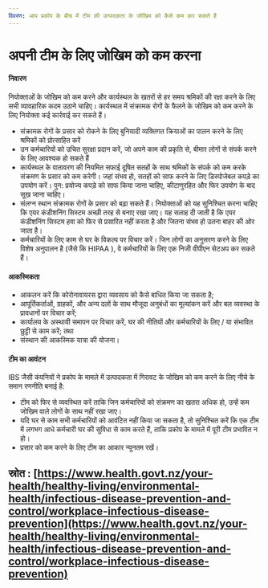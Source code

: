 ```yaml
---
विवरण: आप प्रकोप के बीच में टीम की उत्पादकता के जोखिम को कैसे कम कर सकते हैं
---
```


# अपनी टीम के लिए जोखिम को कम करना
#### निवारण

नियोक्ताओं के जोखिम को कम करने और कार्यस्थल के खतरों से हर समय श्रमिकों की रक्षा करने के लिए सभी व्यावहारिक कदम उठाने चाहिए।
कार्यस्थल में संक्रामक रोगों के फैलने के जोखिम को कम करने के लिए नियोक्ता कई कार्रवाई कर सकते हैं।

* संक्रामक रोगों के प्रसार को रोकने के लिए बुनियादी व्यक्तिगत क्रियाओं का पालन करने के लिए श्रमिकों को प्रोत्साहित करें
* उन कर्मचारियों को उचित सुरक्षा प्रदान करें, जो अपने काम की प्रकृति से, बीमार लोगों से संपर्क करने के लिए आवश्यक हो सकते हैं
* कार्यस्थल के वातावरण की नियमित सफाई दूषित सतहों के साथ श्रमिकों के संपर्क को कम करके संक्रमण के प्रसार को कम करेगी। जहां संभव हो, सतहों को साफ करने के लिए डिस्पोजेबल कपड़े का उपयोग करें। पुन: प्रयोज्य कपड़े को साफ किया जाना चाहिए, कीटाणुरहित और फिर उपयोग के बाद सूख जाना चाहिए।
* संलग्न स्थान संक्रामक रोगों के प्रसार को बढ़ा सकते हैं। नियोक्ताओं को यह सुनिश्चित करना चाहिए कि एयर कंडीशनिंग सिस्टम अच्छी तरह से बनाए रखा जाए। यह सलाह दी जाती है कि एयर कंडीशनिंग सिस्टम हवा को फिर से प्रसारित नहीं करता है और जितना संभव हो उतना बाहर की ओर जाता है।
* कर्मचारियों के लिए काम से घर के विकल्प पर विचार करें। जिन लोगों का अनुसरण करने के लिए विशेष अनुपालन है \(जैसे कि HIPAA \), वे कर्मचारियों के लिए एक निजी वीपीएन सेटअप कर सकते हैं।

#### आकस्मिकता

* आकलन करें कि कोरोनावायरस द्वारा व्यवसाय को कैसे बाधित किया जा सकता है;
* आपूर्तिकर्ताओं, ग्राहकों, और अन्य दलों के साथ मौजूदा अनुबंधों का मूल्यांकन करें और बल व्यवस्था के प्रावधानों पर विचार करें;
* कार्यालय के अस्थायी समापन पर विचार करें, घर की नीतियों और कर्मचारियों के लिए / या संभावित छुट्टी से काम करें; तथा
* संस्थान की आकस्मिक यात्रा की योजना।

#### टीम का आवंटन

IBS जैसी कंपनियों ने प्रकोप के मामले में उत्पादकता में गिरावट के जोखिम को कम करने के लिए नीचे के समान रणनीति बनाई है:

* टीम को फिर से व्यवस्थित करें ताकि जिन कर्मचारियों को संक्रमण का खतरा अधिक हो, उन्हें कम जोखिम वाले लोगों के साथ नहीं रखा जाए। 
* यदि घर से काम सभी कर्मचारियों को आवंटित नहीं किया जा सकता है, तो सुनिश्चित करें कि एक टीम में लगभग आधे कर्मचारी घर की सुविधा से काम करते हैं, ताकि प्रकोप के मामले में पूरी टीम प्रभावित न हो। 
* प्रसार को कम करने के लिए टीम का आकार न्यूनतम रखें।

## स्रोत :  [https://www.health.govt.nz/your-health/healthy-living/environmental-health/infectious-disease-prevention-and-control/workplace-infectious-disease-prevention](https://www.health.govt.nz/your-health/healthy-living/environmental-health/infectious-disease-prevention-and-control/workplace-infectious-disease-prevention)
